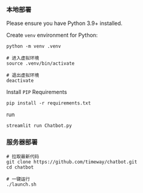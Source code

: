 ### 本地部署

Please ensure you have Python 3.9+ installed.

Create `venv` environment for Python:

```console
python -m venv .venv

# 进入虚拟环境
source .venv/bin/activate

# 退出虚拟环境
deactivate
```

Install `PIP` Requirements

```console
pip install -r requirements.txt
```

run

```console
streamlit run Chatbot.py
```

### 服务器部署

```
# 拉取最新代码
git clone https://github.com/timeway/chatbot.git
cd chatbot

# 一键运行
./launch.sh
```